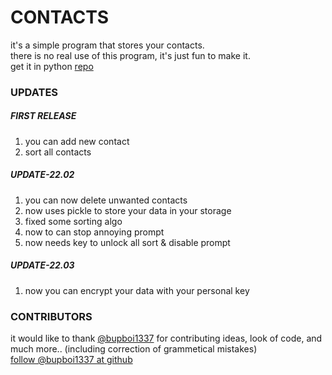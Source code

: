 # CONTACTS
it's a simple program that stores your contacts.  
there is no real use of this program, it's just fun to make it.  
get it in python [repo](github.com/JymPatel/Python-FirstEdition/PyPrograms/contacts)

### UPDATES

##### FIRST RELEASE
1. you can add new contact  
2. sort all contacts

##### UPDATE-22.02
1. you can now delete unwanted contacts  
2. now uses pickle to store your data in your storage  
3. fixed some sorting algo  
4. now to can stop annoying prompt  
5. now needs key to unlock all sort & disable prompt

##### UPDATE-22.03
1. now you can encrypt your data with your personal key  


### CONTRIBUTORS
it would like to thank [@bupboi1337](https://github.com/bupboi1337) for contributing ideas, look of code, and much more.. (including correction of grammetical mistakes)  
[follow @bupboi1337 at github](https://github.com/bupboi1337)  
